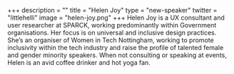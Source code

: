 +++
description = ""
title = "Helen Joy"
type = "new-speaker"
twitter = "littlehelli"
image = "helen-joy.png"
+++
Helen Joy is a UX consultant and user researcher at SPARCK, working predominantly within Government organisations. Her focus is on universal and inclusive design practices. She’s an organiser of Women in Tech Nottingham, working to promote inclusivity within the tech industry and raise the profile of talented female and gender minority speakers. When not consulting or speaking at events, Helen is an avid coffee drinker and hot yoga fan.